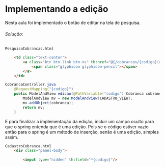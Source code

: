 # Implementando a edição

Nesta aula foi implementado o botão de editar na tela de pesquisa.

###### Solução:

```html
PesquisaCobrancas.html

	<td class="text-center">
		<a class="btn btn-link btn-xs" th:href="@{/cobrancas/{codigo}(codigo=${cobranca.codigo})}">
			<span class="glyphicon glyphicon-pencil"></span>
		</a>
	</td>
```
```java
CobrancaController.java						
	@RequestMapping("{codigo}")
	public ModelAndView edicao(@PathVariable("codigo") Cobranca cobranca) {
		ModelAndView mv = new ModelAndView(CADASTRO_VIEW);
		mv.addObject(cobranca);
		return mv;
	}
```	
E para finalizar a implementação da edição, incluir um campo oculto para que o spring entenda que é uma edição.
Pois se o código estiver vazio então para o spring é um método de inserção, senão é uma edição, simples assim.

```html
CadastroCobranca.html
	<div class="panel-body">
			
 		<input type="hidden" th:field="*{codigo}"/>
```
